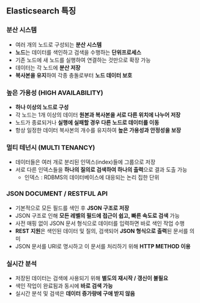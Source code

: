 ## Elasticsearch 특징
### 분산 시스템
- 여러 개의 노드로 구성되는 **분산 시스템**
- **노드**는 데이터를 색인하고 검색을 수행하는 **단위프로세스**
- 기존 노드에 새 노드를 실행하여 연결하는 것만으로 확장 가능
- 데이터는 각 노드에 **분산 저장**
- **복사본을 유지**하여 각종 충돌로부터 **노드 데이터 보호**

### 높은 가용성 (HIGH AVAILABILITY)
- **하나 이상의 노드로 구성**
- 각 노드는 1개 이상의 데이터 **원본과 복사본을 서로 다른 위치에 나누어 저장**
- 노드가 종료되거나 **실행에 실패할 경우 다른 노드로 데이터를 이동**
- 항상 일정한 데이터 복사본의 개수를 유지하여 **높은 가용성과 안정성을 보장**

### 멀티 테넌시 (MULTI TENANCY)
- 데이터들은 여러 개로 분리된 인덱스(index)들에 그룹으로 저장
- 서로 다른 인덱스들을 **하나의 질의로 검색하여 하나의 출력**으로 결과 도출 가능
  - 인덱스 : RDBMS의 데이터베이스에 대응되는 논리 집한 단위

### JSON DOCUMENT / RESTFUL API
- 기본적으로 모든 필드를 색인 후 **JSON 구조로 저장**
- JSON 구조로 인해 **모든 레벨의 필드에 접근이 쉽고, 빠른 속도로 검색** 가능
- 사전 매핑 없이 JSON 문서 형식으로 데이터를 입력하면 바로 색인 작업 수행
- **REST 지원**은 색인된 데이터 및 질의, 검색되어 **JSON 형식으로 출력**된 문서를 의미
- JSON 문서를 URI로 명시하고 이 문서를 처리하기 위해 **HTTP METHOD 이용**

### 실시간 분석
- 저장된 데이터는 검색에 사용되기 위해 **별도의 재시작 / 갱신이 불필요**
- 색인 작업이 완료됨과 동시에 **바로 검색 가능**
- 실시간 분석 및 검색은 **데이터 증가량에 구애 받지 않음**
